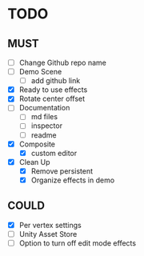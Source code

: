 # TODO

## MUST
- [ ] Change Github repo name
- [ ] Demo Scene
  - [ ] add github link
- [x] Ready to use effects
- [x] Rotate center offset
- [ ] Documentation
  - [ ] md files
  - [ ] inspector
  - [ ] readme
- [x] Composite
  - [x] custom editor
- [x] Clean Up
  - [x] Remove persistent
  - [x] Organize effects in demo 

## COULD

- [x] Per vertex settings
- [ ] Unity Asset Store
- [ ] Option to turn off edit mode effects
